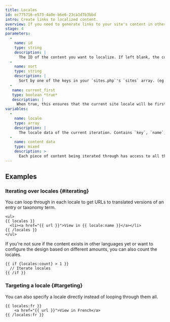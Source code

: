 ```yaml
---
title: Locales
id: ec775716-e573-4a0e-b6e6-23ca1d7b3bbd
intro: Create links to localized content.
overview: If you need to generate links to your site's content in other languages (using [multi-site](/multi-site)), you've come to the right place.
stage: 4
parameters:
  -
    name: id
    type: string
    description: |
      The ID of the content you want to localize. If left blank, the content will be taken from the context.
  -
    name: sort
    type: string
    description: |
      Sort by one of the keys in your `sites.php`'s `sites` array. (eg. `name` or `full`). If left blank, the order in the file will be maintained. Only applicable in the tag pair.
  -
   name: current_first
   type: boolean *true*
   description: |
     When true, this ensures that the current site locale will be first in the list. Only applicable in the tag pair.
variables:
  -
    name: locale
    type: array
    description: |
      The locale data of the current iteration. Contains `key`, `name`, and `full`. You can use array format to access the nested value (eg. `{{ locale:name }}`)
  -
    name: content data
    type: mixed
    description: >
      Each piece of content being iterated through has access to all the variables inside. This includes things like `title`, `content`, `url`, etc.
---
```

## Examples

### Iterating over locales {#iterating}

You can loop through in each locale to get URLs to translated versions of an entry or taxonomy term.

```
<ul>
{{ locales }}
  <li><a href="{{ url }}">View in {{ locale:name }}</a></li>
{{ /locales }}
</ul>
```

If you're not sure if the content exists in other languages yet or want to configure the design based on different amounts, you can also count the locales.

```
{{ if {locales:count} > 1 }}
  // Iterate locales
{{ /if }}
```

### Targeting a locale {#targeting}

You can also specify a locale directly instead of looping through them all.

```
{{ locales:fr }}
    <a href="{{ url }}">View in French</a>
{{ /locales:fr }}
```
